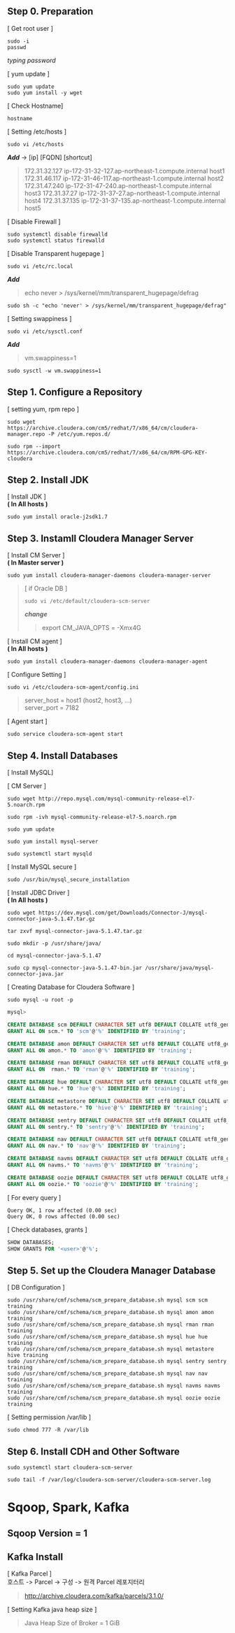 ## Step 0. Preparation
[ Get root user ]
```
sudo -i
passwd
```
*typing password*


[ yum update ]
```
sudo yum update
sudo yum install -y wget
```

[ Check Hostname]
```
hostname
```

[ Setting /etc/hosts ]
```
sudo vi /etc/hosts
```

***Add*** -> [ip] [FQDN] [shortcut]
>172.31.32.127 ip-172-31-32-127.ap-northeast-1.compute.internal host1
172.31.46.117 ip-172-31-46-117.ap-northeast-1.compute.internal host2
172.31.47.240 ip-172-31-47-240.ap-northeast-1.compute.internal host3
172.31.37.27  ip-172-31-37-27.ap-northeast-1.compute.internal host4
172.31.37.135 ip-172-31-37-135.ap-northeast-1.compute.internal host5


[ Disable Firewall ]
```
sudo systemctl disable firewalld
sudo systemctl status firewalld
```

[ Disable Transparent hugepage ]
```
sudo vi /etc/rc.local  
```
***Add***  
>echo never > /sys/kernel/mm/transparent_hugepage/defrag

```
sudo sh -c "echo 'never' > /sys/kernel/mm/transparent_hugepage/defrag" 
```

[ Setting swappiness ]
```
sudo vi /etc/sysctl.conf  
```
***Add***   
>vm.swappiness=1

```
sudo sysctl -w vm.swappiness=1
```


## Step 1. Configure a Repository

[ setting yum, rpm repo ]
```
sudo wget https://archive.cloudera.com/cm5/redhat/7/x86_64/cm/cloudera-manager.repo -P /etc/yum.repos.d/

sudo rpm --import https://archive.cloudera.com/cm5/redhat/7/x86_64/cm/RPM-GPG-KEY-cloudera
```


## Step 2. Install JDK
[ Install JDK ]  
**( In All hosts )**
```
sudo yum install oracle-j2sdk1.7
```

## Step 3. Instamll Cloudera Manager Server

[ Install CM Server ]  
**( In Master server )**
```
sudo yum install cloudera-manager-daemons cloudera-manager-server
```

>[ if Oracle DB ]  
>```
>sudo vi /etc/default/cloudera-scm-server  
>```
>
>***change***  
>>export CM_JAVA_OPTS = -Xmx4G

[ Install CM agent ]  
**( In All hosts )**
```
sudo yum install cloudera-manager-daemons cloudera-manager-agent
```

[ Configure Setting ]
```
sudo vi /etc/cloudera-scm-agent/config.ini  
```
>server_host = host1 (host2, host3, ...)  
server_port = 7182

[ Agent start ]
```
sudo service cloudera-scm-agent start
```

## Step 4. Install Databases
[ Install MySQL]

[ CM Server ]
```
sudo wget http://repo.mysql.com/mysql-community-release-el7-5.noarch.rpm

sudo rpm -ivh mysql-community-release-el7-5.noarch.rpm

sudo yum update

sudo yum install mysql-server

sudo systemctl start mysqld
```

[ Install MySQL secure ]
```
sudo /usr/bin/mysql_secure_installation
```

[ Install JDBC Driver ]  
**( In All hosts )**
```
sudo wget https://dev.mysql.com/get/Downloads/Connector-J/mysql-connector-java-5.1.47.tar.gz

tar zxvf mysql-connector-java-5.1.47.tar.gz

sudo mkdir -p /usr/share/java/

cd mysql-connector-java-5.1.47

sudo cp mysql-connector-java-5.1.47-bin.jar /usr/share/java/mysql-connector-java.jar
```

[ Creating Database for Cloudera Software ]
```
sudo mysql -u root -p
```

```sql
mysql>

CREATE DATABASE scm DEFAULT CHARACTER SET utf8 DEFAULT COLLATE utf8_general_ci;
GRANT ALL ON scm.* TO 'scm'@'%' IDENTIFIED BY 'training';

CREATE DATABASE amon DEFAULT CHARACTER SET utf8 DEFAULT COLLATE utf8_general_ci;
GRANT ALL ON amon.* TO 'amon'@'%' IDENTIFIED BY 'training';

CREATE DATABASE rman DEFAULT CHARACTER SET utf8 DEFAULT COLLATE utf8_general_ci;
GRANT ALL ON  rman.* TO 'rman'@'%' IDENTIFIED BY 'training';

CREATE DATABASE hue DEFAULT CHARACTER SET utf8 DEFAULT COLLATE utf8_general_ci;
GRANT ALL ON hue.* TO 'hue'@'%' IDENTIFIED BY 'training';

CREATE DATABASE metastore DEFAULT CHARACTER SET utf8 DEFAULT COLLATE utf8_general_ci;
GRANT ALL ON metastore.* TO 'hive'@'%' IDENTIFIED BY 'training';

CREATE DATABASE sentry DEFAULT CHARACTER SET utf8 DEFAULT COLLATE utf8_general_ci;
GRANT ALL ON sentry.* TO 'sentry'@'%' IDENTIFIED BY 'training';

CREATE DATABASE nav DEFAULT CHARACTER SET utf8 DEFAULT COLLATE utf8_general_ci;
GRANT ALL ON nav.* TO 'nav'@'%' IDENTIFIED BY 'training';

CREATE DATABASE navms DEFAULT CHARACTER SET utf8 DEFAULT COLLATE utf8_general_ci;
GRANT ALL ON navms.* TO 'navms'@'%' IDENTIFIED BY 'training';

CREATE DATABASE oozie DEFAULT CHARACTER SET utf8 DEFAULT COLLATE utf8_general_ci;
GRANT ALL ON oozie.* TO 'oozie'@'%' IDENTIFIED BY 'training';
```

[ For every query ]
```
Query OK, 1 row affected (0.00 sec)
Query OK, 0 rows affected (0.00 sec)
```

[ Check databases, grants ]
```sql
SHOW DATABASES;
SHOW GRANTS FOR '<user>'@'%';
```

## Step 5. Set up the Cloudera Manager Database

[ DB Configuration ]
```
sudo /usr/share/cmf/schema/scm_prepare_database.sh mysql scm scm training
sudo /usr/share/cmf/schema/scm_prepare_database.sh mysql amon amon training
sudo /usr/share/cmf/schema/scm_prepare_database.sh mysql rman rman training
sudo /usr/share/cmf/schema/scm_prepare_database.sh mysql hue hue training
sudo /usr/share/cmf/schema/scm_prepare_database.sh mysql metastore hive training
sudo /usr/share/cmf/schema/scm_prepare_database.sh mysql sentry sentry training
sudo /usr/share/cmf/schema/scm_prepare_database.sh mysql nav nav training
sudo /usr/share/cmf/schema/scm_prepare_database.sh mysql navms navms training
sudo /usr/share/cmf/schema/scm_prepare_database.sh mysql oozie oozie training
```


[ Setting permission /var/lib ]
```
sudo chmod 777 -R /var/lib
```
## Step 6. Install CDH and Other Software
```
sudo systemctl start cloudera-scm-server

sudo tail -f /var/log/cloudera-scm-server/cloudera-scm-server.log
```


# Sqoop, Spark, Kafka
## Sqoop Version = 1

## Kafka Install
[ Kafka Parcel ]  
호스트 -> Parcel -> 구성 -> 원격 Parcel 레포지터리  
>http://archive.cloudera.com/kafka/parcels/3.1.0/

[ Setting Kafka java heap size ]  
>Java Heap Size of Broker = 1 GiB